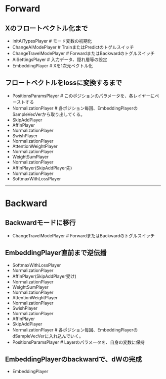 # Forward
## Xのフロートベクトル化まで
- InitAiTypesPlayer # モード変数の初期化
- ChangeAiModePlayer # TrainまたはPredictのトグルスイッチ
- ChangeTravelModePlayer # ForwardまたはBackwardのトグルスイッチ
- AiSettingsPlayer # 入力データ、隠れ層等の設定
- EmbeddingPlayer # Xを1次元ベクトル化
## フロートベクトルをlossに変換するまで
- PositionsParamsPlayer # このポジションのパラメータを、各レイヤーにペーストする
- NormalizationPlayer # 各ポジション毎回、EmbeddingPlayerのSampleVecVerから取り出してくる。
- SkipAddPlayer
- AffinPlayer
- NormalizationPlayer
- SwishPlayer
- NormalizationPlayer
- AttentionWeightPlayer
- NormalizationPlayer
- WeightSumPlayer
- NormalizationPlayer
- AffinPlayer(SkipAddPlayer先)
- NormalizationPlayer
- SoftmaxWithLossPlayer
---
# Backward
## Backwardモードに移行
- ChangeTravelModePlayer # ForwardまたはBackwardのトグルスイッチ
## EmbeddingPlayer直前まで逆伝播
- SoftmaxWithLossPlayer
- NormalizationPlayer
- AffinPlayer(SkipAddPlayer受け)
- NormalizationPlayer
- WeightSumPlayer
- NormalizationPlayer
- AttentionWeightPlayer
- NormalizationPlayer
- SwishPlayer
- NormalizationPlayer
- AffinPlayer
- SkipAddPlayer
- NormalizationPlayer # 各ポジション毎回、EmbeddingPlayerのdSampleVecVerに入れ込んでいく。
- PositionsParamsPlayer # Layerのパラメータを、自身の変数に保持
## EmbeddingPlayerのbackwardで、dWの完成
- EmbeddingPlayer


